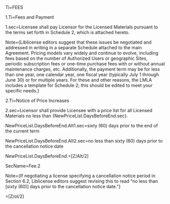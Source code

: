 Ti=FEES

1.Ti=Fees and Payment

1.sec=Licensee shall pay Licensor for the Licensed Materials pursuant to the terms set forth in Schedule 2, which is attached hereto.

Note={Liblicense editors suggest that these issues be negotiated and addressed in writing in a separate Schedule attached to the main Agreement. Pricing models vary widely and continue to evolve, including fees based on the number of Authorized Users or geographic Sites, periodic subscription fees or one-time purchase fees with or without annual maintenance charges, etc. Additionally, the payment term may be for less than one year, one calendar year, one fiscal year (typically July 1 through June 30) or for multiple years. For these and other reasons, the LMLA includes a template for Schedule 2; this should be edited to meet your specific needs.} 

2.Ti=Notice of Price Increases

2.sec=Licensor shall provide Licensee with a price list for all Licensed Materials no less than {NewPriceList.DaysBeforeEnd.sec}.


NewPriceList.DaysBeforeEnd.Alt1.sec=sixty (60) days prior to the end of the current term

NewPriceList.DaysBeforeEnd.Alt2.sec=no less than sixty (60) days prior to the cancellation notice date

NewPriceList.DaysBeforeEnd.=[Z/Alt/2]

SecName=Fee.2

Note={If negotiating a license specifying a cancellation notice period in Section 6.2, Liblicense editors suggest revising this to read “no less than [sixty (60)] days prior to the cancellation notice date.”}

=[Z/ol/2]
